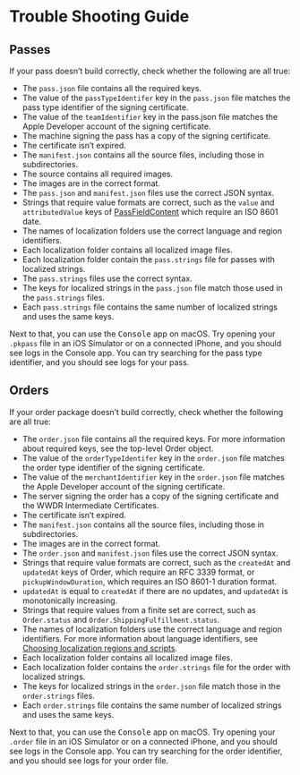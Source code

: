 # Trouble Shooting Guide

## Passes

If your pass doesn’t build correctly, check whether the following are all true:
- The `pass.json` file contains all the required keys.
- The value of the `passTypeIdentifer` key in the `pass.json` file matches the pass type identifier of the signing certificate.
- The value of the `teamIdentifier` key in the pass.json file matches the Apple Developer account of the signing certificate.
- The machine signing the pass has a copy of the signing certificate.
- The certificate isn’t expired.
- The `manifest.json` contains all the source files, including those in subdirectories.
- The source contains all required images.
- The images are in the correct format.
- The `pass.json` and `manifest.json` files use the correct JSON syntax.
- Strings that require value formats are correct, such as the `value` and `attributedValue` keys of [PassFieldContent](https://developer.apple.com/documentation/walletpasses/passfieldcontent) which require an ISO 8601 date.
- The names of localization folders use the correct language and region identifiers.
- Each localization folder contains all localized image files.
- Each localization folder contain the `pass.strings` file for passes with localized strings.
- The `pass.strings` files use the correct syntax.
- The keys for localized strings in the `pass.json` file match those used in the `pass.strings` files.
- Each `pass.strings` file contains the same number of localized strings and uses the same keys.

Next to that, you can use the <kbd>Console</kbd> app on macOS. Try opening your `.pkpass` file in an iOS Simulator or on a connected iPhone, and you should see logs in the Console app.
You can try searching for the pass type identifier, and you should see logs for your pass.

## Orders

If your order package doesn’t build correctly, check whether the following are all true:
- The `order.json` file contains all the required keys. For more information about required keys, see the top-level Order object.
- The value of the `orderTypeIdentifer` key in the `order.json` file matches the order type identifier of the signing certificate.
- The value of the `merchantIdentifier` key in the `order.json` file matches the Apple Developer account of the signing certificate.
- The server signing the order has a copy of the signing certificate and the WWDR Intermediate Certificates.
- The certificate isn’t expired.
- The `manifest.json` contains all the source files, including those in subdirectories.
- The images are in the correct format.
- The `order.json` and `manifest.json` files use the correct JSON syntax.
- Strings that require value formats are correct, such as the `createdAt` and `updatedAt` keys of Order, which require an RFC 3339 format, or `pickupWindowDuration`, which requires an ISO 8601-1 duration format.
- `updatedAt` is equal to `createdAt` if there are no updates, and `updatedAt` is monotonically increasing.
- Strings that require values from a finite set are correct, such as `Order.status` and `Order.ShippingFulfillment.status`.
- The names of localization folders use the correct language and region identifiers. For more information about language identifiers, see [Choosing localization regions and scripts](https://developer.apple.com/documentation/Xcode/choosing-localization-regions-and-scripts).
- Each localization folder contains all localized image files.
- Each localization folder contains the `order.strings` file for the order with localized strings.
- The keys for localized strings in the `order.json` file match those in the `order.strings` files.
- Each `order.strings` file contains the same number of localized strings and uses the same keys.

Next to that, you can use the <kbd>Console</kbd> app on macOS. Try opening your `.order` file in an iOS Simulator or on a connected iPhone, and you should see logs in the Console app.
You can try searching for the order identifier, and you should see logs for your order file.
